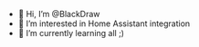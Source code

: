 - 👋 Hi, I’m @BlackDraw
- 👀 I’m interested in Home Assistant integration
- 🌱 I’m currently learning all ;)

<!---
BlackDraw/BlackDraw is a ✨ special ✨ repository because its `README.md` (this file) appears on your GitHub profile.
You can click the Preview link to take a look at your changes.
--->

